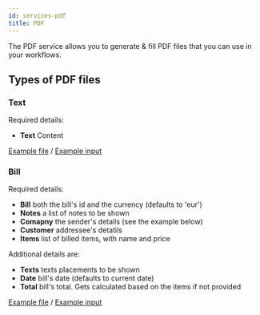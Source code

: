 ```yaml
---
id: services-pdf
title: PDF
---
```


The PDF service allows you to generate & fill PDF files that you can use in your workflows.

## Types of PDF files

### Text

Required details:

- **Text** Content

[Example file](/services/pdf/text.pdf) / [Example input](https://github.com/tideflow-io/tideflow/blob/master/private/pdfs/text.html)

### Bill

Required details:

- **Bill** both the bill's id and the currency (defaults to 'eur')
- **Notes** a list of notes to be shown 
- **Comapny** the sender's details (see the example below)
- **Customer** addressee's detatils
- **Items** list of billed items, with name and price

Additional details are:

- **Texts** texts placements to be shown
- **Date** bill's date (defaults to current date)
- **Total** bill's total. Gets calculated based on the items if not provided

[Example file](/services/pdf/bill.pdf) / [Example input](https://github.com/tideflow-io/tideflow/blob/master/private/pdfs/bill.html)
